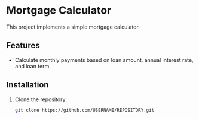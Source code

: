 # Mortgage Calculator

This project implements a simple mortgage calculator.

## Features
- Calculate monthly payments based on loan amount, annual interest rate, and loan term.

## Installation
1. Clone the repository:
   ```bash
   git clone https://github.com/USERNAME/REPOSITORY.git

